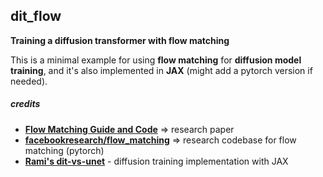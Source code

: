 ## dit_flow
**Training a diffusion transformer with flow matching**

This is a minimal example for using **flow matching** for **diffusion model training**, 
and it's also implemented in **JAX** (might add a pytorch version if needed).

##### credits
* [**Flow Matching Guide and Code**](https://arxiv.org/abs/2412.06264) => research paper
* [**facebookresearch/flow_matching**](https://github.com/facebookresearch/flow_matching) => research codebase for flow matching (pytorch)
* [**Rami's dit-vs-unet**](https://github.com/SonicCodes/dit-vs-unet) - diffusion training implementation with JAX